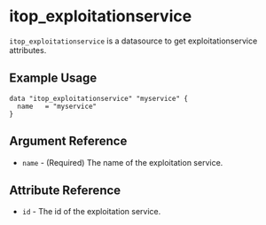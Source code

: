 # itop_exploitationservice

`itop_exploitationservice` is a datasource to get exploitationservice attributes.

## Example Usage

```hcl
data "itop_exploitationservice" "myservice" {
  name   = "myservice"
}
```

## Argument Reference

* `name` - (Required) The name of the exploitation service.

## Attribute Reference

* `id` - The id of the exploitation service.